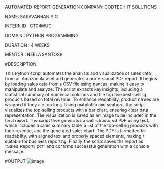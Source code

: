 AUTOMATED-REPORT-GENERATION
COMPANY: CODTECH IT SOLUTIONS

NAME: SARAVANNAN S G

INTERN ID : CT04WUC

DOMAIN : PYTHON PROGRAMMING

DURATION : 4 WEEKS

MENTOR : NEELA SANTOSH

#DESCRIPTION

This Python script automates the analysis and visualization of sales data from an Amazon dataset and generates a professional PDF report. It begins by loading sales data from a CSV file using pandas, making it easy to manipulate and analyze. The script extracts key insights, including a statistical summary of numerical columns and the top five best-selling products based on total revenue. To enhance readability, product names are wrapped if they are too long. Using matplotlib and seaborn, the script visualizes the top-selling products with a bar chart, ensuring clear data representation. The visualization is saved as an image to be included in the final report. The script then generates a well-structured PDF using fpdf, which includes a sales summary table, a list of the top-selling products with their revenue, and the generated sales chart. The PDF is formatted for readability, with aligned text and properly spaced elements, making it suitable for business reporting. Finally, the script saves the report as "Sales_Report1.pdf" and confirms successful generation with a console message.

#OUTPUT
![image](https://github.com/user-attachments/assets/14461397-f1ad-429d-8851-4c87bc9b1d8c)
